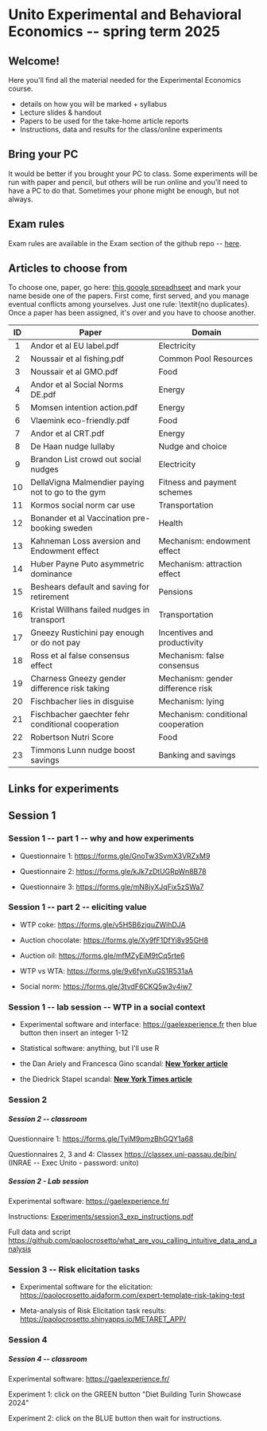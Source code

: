 # Unito Experimental and Behavioral Economics -- spring term 2025

## Welcome!

Here you'll find all the material needed for the Experimental Economics course.

-   details on how you will be marked + syllabus
-   Lecture slides & handout
-   Papers to be used for the take-home article reports
-   Instructions, data and results for the class/online experiments

## Bring your PC

It would be better if you brought your PC to class. Some experiments will be run with paper and pencil, but others will be run online and you'll need to have a PC to do that. Sometimes your phone might be enough, but not always.

## Exam rules

Exam rules are available in the Exam section of the github repo -- [here](Exam/Exam_Rules.pdf).

## Articles to choose from

To choose one, paper, go here: [this google spreadhseet](https://docs.google.com/spreadsheets/d/1zK3xTGV_x3L0dNFsaICpJPAo8NGRS0XFOrhBMQ_QXY8/edit?usp=sharing) and mark your name beside one of the papers. First come, first served, and you manage eventual conflicts among yourselves. Just one rule: \\textit{no duplicates}. Once a paper has been assigned, it's over and you have to choose another.

| **ID** | **Paper**                                         | **Domain**                         |
|:------:|---------------------------------------------------|------------------------------------|
|   1    | Andor et al EU label.pdf                          | Electricity                        |
|   2    | Noussair et al fishing.pdf                        | Common Pool Resources              |
|   3    | Noussair et al GMO.pdf                            | Food                               |
|   4    | Andor et al Social Norms DE.pdf                   | Energy                             |
|   5    | Momsen intention action.pdf                       | Energy                             |
|   6    | Vlaemink eco-friendly.pdf                         | Food                               |
|   7    | Andor et al CRT.pdf                               | Energy                             |
|   8    | De Haan nudge lullaby                             | Nudge and choice                   |
|   9    | Brandon List crowd out social nudges              | Electricity                        |
|   10   | DellaVigna Malmendier paying not to go to the gym | Fitness and payment schemes        |
|   11   | Kormos social norm car use                        | Transportation                     |
|   12   | Bonander et al Vaccination pre-booking sweden     | Health                             |
|   13   | Kahneman Loss aversion and Endowment effect       | Mechanism: endowment effect        |
|   14   | Huber Payne Puto asymmetric dominance             | Mechanism: attraction effect       |
|   15   | Beshears default and saving for retirement        | Pensions                           |
|   16   | Kristal Willhans failed nudges in transport       | Transportation                     |
|   17   | Gneezy Rustichini pay enough or do not pay        | Incentives and productivity        |
|   18   | Ross et al false consensus effect                 | Mechanism: false consensus         |
|   19   | Charness Gneezy gender difference risk taking     | Mechanism: gender difference risk  |
|   20   | Fischbacher lies in disguise                      | Mechanism: lying                   |
|   21   | Fischbacher gaechter fehr conditional cooperation | Mechanism: conditional cooperation |
|   22   | Robertson Nutri Score                             | Food                               |
|   23   | Timmons Lunn nudge boost savings                  | Banking and savings                |

## Links for experiments

## Session 1

### Session 1 -- part 1 -- why and how experiments

-   Questionnaire 1: <https://forms.gle/GnoTw3SvmX3VRZxM9>

-   Questionnaire 2: <https://forms.gle/kJk7zDtUGRpWn8B78>

-   Questionnaire 3: <https://forms.gle/mN8jyXJqFix5zSWa7>

### Session 1 -- part 2 -- eliciting value

-   WTP coke: <https://forms.gle/v5H5B6zjquZWihDJA>

-   Auction chocolate: <https://forms.gle/Xy9fF1DfYi8v95GH8>

-   Auction oil: <https://forms.gle/mfMZyEiM9tCq5rte6>

-   WTP vs WTA: <https://forms.gle/9v6fynXuGS1R531aA>

-   Social norm: <https://forms.gle/3tvdF6CKQ5w3v4iw7>

### Session 1 -- lab session -- WTP in a social context

-   Experimental software and interface: <https://gaelexperience.fr> then blue button then insert an integer 1-12

-   Statistical software: anything, but I'll use R

-   the Dan Ariely and Francesca Gino scandal: [**New Yorker article**](https://www.newyorker.com/magazine/2023/10/09/they-studied-dishonesty-was-their-work-a-lie)

-   the Diedrick Stapel scandal: [**New York Times article**](https://www.nytimes.com/2013/04/28/magazine/diederik-stapels-audacious-academic-fraud.html)

### Session 2

##### Session 2 -- classroom

Questionnaire 1: <https://forms.gle/TyiM9pmzBhGQY1a68>

Questionnaires 2, 3 and 4: Classex <https://classex.uni-passau.de/bin/> (INRAE -- Exec Unito - password: unito)

##### Session 2 - Lab session

Experimental software: <https://gaelexperience.fr/>

Instructions: [Experiments/session3_exp_instructions.pdf](Experiments/session3_exp_instructions.pdf)

Full data and script <https://github.com/paolocrosetto/what_are_you_calling_intuitive_data_and_analysis>

### Session 3 -- Risk elicitation tasks

-   Experimental software for the elicitation: <https://paolocrosetto.aidaform.com/expert-template-risk-taking-test>

-   Meta-analysis of Risk Elicitation task results: <https://paolocrosetto.shinyapps.io/METARET_APP/>



### Session 4

##### Session 4 -- classroom

Experimental software: <https://gaelexperience.fr/>

Experiment 1: click on the GREEN button "Diet Building Turin Showcase 2024"

Experiment 2: click on the BLUE button then wait for instructions. 
